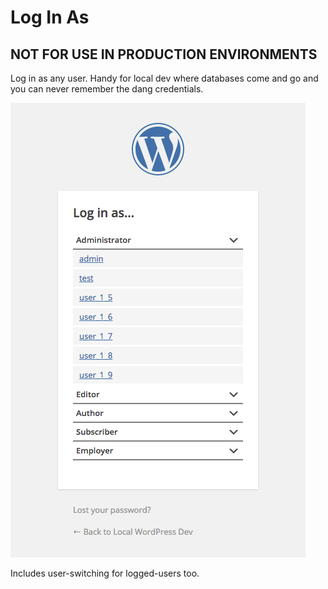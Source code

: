 # Log In As

## NOT FOR USE IN PRODUCTION ENVIRONMENTS

Log in as any user. Handy for local dev where databases come and go and you can never remember the dang credentials.

![screenshot](screenshot.png)

Includes user-switching for logged-users too.